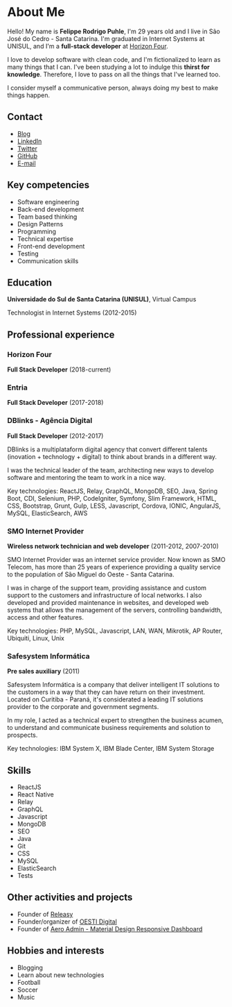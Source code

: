 # About Me

Hello! My name is **Felippe Rodrigo Puhle**, I'm 29 years old and I live in São José do Cedro - Santa Catarina. I'm graduated in Internet Systems at UNISUL, and I'm a **full-stack developer** at [Horizon Four](https://horizonfour.com.br/).

I love to develop software with clean code, and I'm fictionalized to learn as many things that I can. I've been studying a lot to indulge this **thirst for knowledge**. Therefore, I love to pass on all the things that I've learned too.

I consider myself a communicative person, always doing my best to make things happen.


## Contact

- [Blog](https://medium.com/@felippepuhle)
- [LinkedIn](https://www.linkedin.com/in/felippepuhle)
- [Twitter](https://www.twitter.com/felippepuhle)
- [GitHub](https://github.com/felippepuhle)
- [E-mail](mailto:felippe.puhle@gmail.com)


## Key competencies

- Software engineering
- Back-end development
- Team based thinking
- Design Patterns
- Programming
- Technical expertise
- Front-end development
- Testing
- Communication skills


## Education

**Universidade do Sul de Santa Catarina (UNISUL)**, Virtual Campus

Technologist in Internet Systems (2012-2015)


## Professional experience

### Horizon Four

**Full Stack Developer** (2018-current)

### Entria

**Full Stack Developer** (2017-2018)

### DBlinks - Agência Digital

**Full Stack Developer** (2012-2017)

DBlinks is a multiplataform digital agency that convert different talents (inovation + technology + digital) to think about brands in a different way.

I was the technical leader of the team, architecting new ways to develop software and mentoring the team to work in a nice way.

Key technologies: ReactJS, Relay, GraphQL, MongoDB, SEO, Java, Spring Boot, CDI, Selenium, PHP, CodeIgniter, Symfony, Slim Framework, HTML, CSS, Bootstrap, Grunt, Gulp, LESS, Javascript, Cordova, IONIC, AngularJS, MySQL, ElasticSearch, AWS

### SMO Internet Provider

**Wireless network technician and web developer** (2011-2012, 2007-2010)

SMO Internet Provider was an internet service provider. Now known as SMO Telecom, has more than 25 years of experience providing a quality service to the population of São Miguel do Oeste - Santa Catarina.

I was in charge of the support team, providing assistance and custom support to the customers and infrastructure of local networks. I also developed and provided maintenance in websites, and developed web systems that allows the management of the servers, controlling bandwidth, access and other features.

Key technologies: PHP, MySQL, Javascript, LAN, WAN, Mikrotik, AP Router, Ubiquiti, Linux, Unix

### Safesystem Informática

**Pre sales auxiliary** (2011)

Safesystem Informática is a company that deliver intelligent IT solutions to the customers in a way that they can have return on their investment. Located on Curitiba - Paraná, it's considerated a leading IT solutions provider to the corporate and government segments.

In my role, I acted as a technical expert to strengthen the business acumen, to understand and communicate business requirements and solution to prospects.

Key technologies: IBM System X, IBM Blade Center, IBM System Storage


## Skills

- ReactJS
- React Native
- Relay
- GraphQL
- Javascript
- MongoDB
- SEO
- Java
- Git
- CSS
- MySQL
- ElasticSearch
- Tests


## Other activities and projects
- Founder of [Releasy](https://github.com/releasy/)
- Founder/organizer of [OESTI Digital](https://github.com/OESTIDigital/)
- Founder of [Aero Admin - Material Design Responsive Dashboard](http://demo.felippepuhle.com.br/aero/)


## Hobbies and interests
- Blogging
- Learn about new technologies
- Football
- Soccer
- Music
